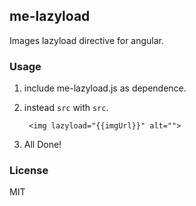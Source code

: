 ## me-lazyload
Images lazyload directive for angular.

### Usage
1. include me-lazyload.js as dependence.
2. instead `src` with `src`.

        <img lazyload="{{imgUrl}}" alt="">

3. All Done!

### License
MIT